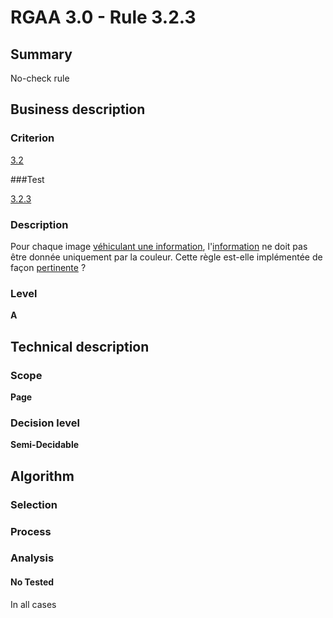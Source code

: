 # RGAA 3.0 -  Rule 3.2.3

## Summary

No-check rule

## Business description

### Criterion

[3.2](http://references.modernisation.gouv.fr/referentiel-technique-0#crit-3-2)

###Test

[3.2.3](http://disic.github.io/rgaa_referentiel_en/RGAA3.0_Criteria_English_version_v1.html#test-3-2-3)

### Description

Pour chaque image <a href="http://references.modernisation.gouv.fr/referentiel-technique-0#mInfoDonneeCouleur">v&eacute;hiculant une information</a>, l'<a href="http://references.modernisation.gouv.fr/referentiel-technique-0#mInfoCouleur">information</a> ne doit pas &ecirc;tre donn&eacute;e uniquement par la couleur. Cette r&egrave;gle est-elle impl&eacute;ment&eacute;e de fa&ccedil;on <a href="http://references.modernisation.gouv.fr/referentiel-technique-0#mPertinence">pertinente</a> ?

### Level

**A**

## Technical description

### Scope

**Page**

### Decision level

**Semi-Decidable**

## Algorithm

### Selection

### Process

### Analysis

#### No Tested 

In all cases



